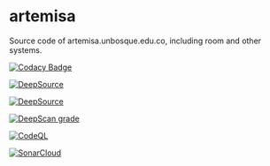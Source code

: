 # artemisa

Source code of artemisa.unbosque.edu.co, including room and other systems.

[![Codacy Badge](https://app.codacy.com/project/badge/Grade/3aa8f204f6e6499bb64a249b82d39f56)](https://www.codacy.com/gh/4k4xs4pH1r3/artemisa/dashboard?utm_source=github.com&utm_medium=referral&utm_content=4k4xs4pH1r3/artemisa&utm_campaign=Badge_Grade)

<a href="https://deepsource.io/gh/4k4xs4pH1r3/artemisa/?ref=repository-badge}" target="_blank"><img alt="DeepSource" title="DeepSource" src="https://deepsource.io/gh/4k4xs4pH1r3/artemisa.svg/?label=active+issues&show_trend=true&token=px_ugU8Lgd1sXA0UyF9BNGIH"/></a>

<a href="https://deepsource.io/gh/4k4xs4pH1r3/artemisa/?ref=repository-badge}" target="_blank"><img alt="DeepSource" title="DeepSource" src="https://deepsource.io/gh/4k4xs4pH1r3/artemisa.svg/?label=resolved+issues&show_trend=true&token=px_ugU8Lgd1sXA0UyF9BNGIH"/></a>

[![DeepScan grade](https://deepscan.io/api/teams/17421/projects/20838/branches/579913/badge/grade.svg)](https://deepscan.io/dashboard#view=project&tid=17421&pid=20838&bid=579913)

[![CodeQL](https://github.com/4k4xs4pH1r3/artemisa/actions/workflows/codeql.yml/badge.svg)](https://github.com/4k4xs4pH1r3/artemisa/actions/workflows/codeql.yml)

[![SonarCloud](https://sonarcloud.io/images/project_badges/sonarcloud-black.svg)](https://sonarcloud.io/summary/new_code?id=4k4xs4pH1r3_artemisa)

